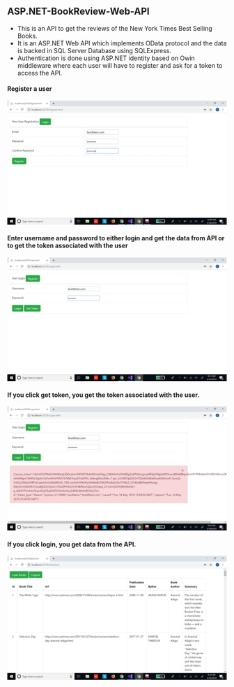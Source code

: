 ## ASP.NET-BookReview-Web-API

* This is an API to get the reviews of the New York Times Best Selling Books.
* It is an ASP.NET Web API which implements OData protocol and the data is backed in SQL Server Database using SQLExpress.
* Authentication is done using ASP.NET identity based on Owin middleware where each user will have to register and ask for a token to access the API.

#### Register a user
![](img5.png)
#### Enter username and password to either login and get the data from API or to get the token associated with the user
![](img2.png)
#### If you click get token, you get the token associated with the user.
![](img3.png)
#### If you click login, you get data from the API.
![](img4.png)
